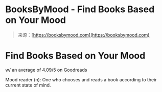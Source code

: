 <!--yml
category: 未分类
date: 2024-05-29 12:41:46
-->

# BooksByMood - Find Books Based on Your Mood

> 来源：[https://booksbymood.com](https://booksbymood.com)

# Find Books Based on Your Mood

w/ an average of 4.09/5 on Goodreads

Mood reader (n): One who chooses and reads a book according to their current state of mind.